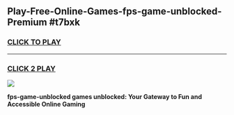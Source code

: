 
## Play-Free-Online-Games-fps-game-unblocked-Premium #t7bxk
<h3>
<a href="https://premium.freeplayer.one?title=fps-game-unblocked&ref=8M">CLICK TO PLAY</a></h3>
<hr>

<h3>
<a href="https://premium.freeplayer.one?title=fps-game-unblocked&ref=8M">CLICK 2 PLAY</a>
  
</h3>

<a href="https://premium.freeplayer.one?title=fps-game-unblocked&ref=8M"><img src="https://clearcache.store/games.png"></a>


**fps-game-unblocked games unblocked: Your Gateway to Fun and Accessible Online Gaming**
